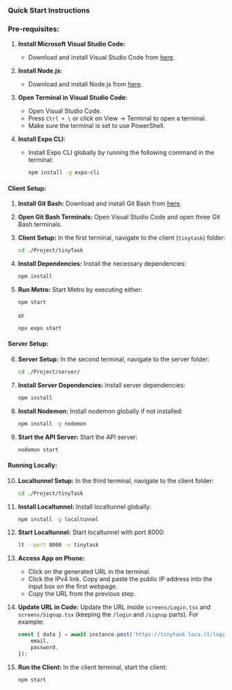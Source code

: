 ### Quick Start Instructions

### Pre-requisites:

1. **Install Microsoft Visual Studio Code:**
   - Download and install Visual Studio Code from [here](https://code.visualstudio.com/Download).
   
2. **Install Node.js:**
   - Download and install Node.js from [here](https://nodejs.org/en/download).
   
3. **Open Terminal in Visual Studio Code:**
   - Open Visual Studio Code.
   - Press `Ctrl + \` or click on View -> Terminal to open a terminal.
   - Make sure the terminal is set to use PowerShell.
   
4. **Install Expo CLI:**
   - Install Expo CLI globally by running the following command in the terminal:
     ```bash
     npm install -g expo-cli
     ```
     
#### Client Setup:
1. **Install Git Bash:**
   Download and install Git Bash from [here](https://git-scm.com/downloads).

2. **Open Git Bash Terminals:**
   Open Visual Studio Code and open three Git Bash terminals.

3. **Client Setup:**
   In the first terminal, navigate to the client (`tinytask`) folder:
   ```bash
   cd ./Project/tinyTask
   ```

4. **Install Dependencies:**
   Install the necessary dependencies:
   ```bash
   npm install
   ```

5. **Run Metro:**
   Start Metro by executing either:
   ```bash
   npm start
   ```
   or
   ```bash
   npx expo start
   ```

#### Server Setup:
6. **Server Setup:**
   In the second terminal, navigate to the server folder:
   ```bash
   cd ./Project/server/
   ```

7. **Install Server Dependencies:**
   Install server dependencies:
   ```bash
   npm install
   ```

8. **Install Nodemon:**
   Install nodemon globally if not installed:
   ```bash
   npm install -g nodemon
   ```

9. **Start the API Server:**
   Start the API server:
   ```bash
   nodemon start
   ```

#### Running Locally:

10. **Localtunnel Setup:**
    In the third terminal, navigate to the client folder:
    ```bash
    cd ./Project/tinyTask
    ```

11. **Install Localtunnel:**
    Install localtunnel globally:
    ```bash
    npm install -g localtunnel
    ```

12. **Start Localtunnel:**
    Start localtunnel with port 8000:
    ```bash
    lt --port 8000 -s tinytask
    ```

13. **Access App on Phone:**
    - Click on the generated URL in the terminal.
    - Click the IPv4 link. Copy and paste the public IP address into the input box on the first webpage.
    - Copy the URL from the previous step.

14. **Update URL in Code:**
    Update the URL inside `screens/Login.tsx` and `screens/Signup.tsx` (keeping the `/login` and `/signup` parts). For example:
    ```typescript
    const { data } = await instance.post('https://tinytask.loca.lt/login', {
        email,
        password,
    });
    ```

15. **Run the Client:**
    In the client terminal, start the client:
    ```bash
    npm start
    ```